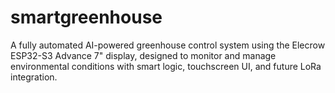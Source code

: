 # smartgreenhouse
A fully automated AI-powered greenhouse control system using the Elecrow ESP32-S3 Advance 7" display, designed to monitor and manage environmental conditions with smart logic, touchscreen UI, and future LoRa integration.
